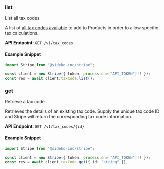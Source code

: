 
### list <a name="list"></a>
List all tax codes

<p>A list of <a href="https://stripe.com/docs/tax/tax-categories">all tax codes available</a> to add to Products in order to allow specific tax calculations.</p>

**API Endpoint**: `GET /v1/tax_codes`

#### Example Snippet

```typescript
import Stripe from "@sideko-inc/stripe";

const client = new Stripe({ token: process.env["API_TOKEN"]!! });
const res = await client.taxCode.list();
```

### get <a name="get"></a>
Retrieve a tax code

<p>Retrieves the details of an existing tax code. Supply the unique tax code ID and Stripe will return the corresponding tax code information.</p>

**API Endpoint**: `GET /v1/tax_codes/{id}`

#### Example Snippet

```typescript
import Stripe from "@sideko-inc/stripe";

const client = new Stripe({ token: process.env["API_TOKEN"]!! });
const res = await client.taxCode.get({ id: "string" });
```
